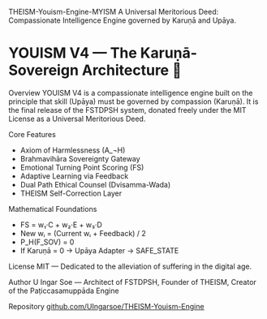 THEISM-Youism-Engine-MYISM
A Universal Meritorious Deed: Compassionate Intelligence Engine governed by Karuṇā and Upāya.
# YOUISM V4 — The Karuṇā-Sovereign Architecture 🌹

Overview
YOUISM V4 is a compassionate intelligence engine built on the principle that skill (Upāya) must be governed by compassion (Karuṇā). It is the final release of the FSTDPSH system, donated freely under the MIT License as a Universal Meritorious Deed.

Core Features
- Axiom of Harmlessness (A_¬H)
- Brahmavihāra Sovereignty Gateway
- Emotional Turning Point Scoring (FS)
- Adaptive Learning via Feedback
- Dual Path Ethical Counsel (Dvisamma-Wada)
- THEISM Self-Correction Layer

Mathematical Foundations
- FS = w₁·C + w₂·E + w₃·D
- New wᵢ = (Current wᵢ + Feedback) / 2
- P_H(F_SOV) = 0
- If Karuṇā = 0 → Upāya Adapter → SAFE_STATE

License
MIT — Dedicated to the alleviation of suffering in the digital age.

Author
U Ingar Soe — Architect of FSTDPSH, Founder of THEISM, Creator of the Paṭiccasamuppāda Engine

Repository
[github.com/UIngarsoe/THEISM-Youism-Engine](https://github.com/UIngarsoe/THEISM-Youism-Engine)
